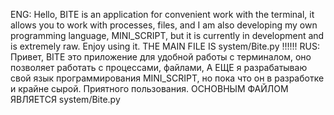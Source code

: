 ENG:
Hello, BITE is an application for convenient work with the terminal, it allows you to work with processes, files, and I am also developing my own programming language, MINI_SCRIPT, but it is currently in development and is extremely raw. Enjoy using it.
THE MAIN FILE IS system/Bite.py !!!!!!
RUS:
Привет, BITE это приложение для удобной работы с терминалом, оно позволяет работать с процессами, файлами, А ЕЩЕ я разрабатываю свой  язык программирования MINI_SCRIPT, но пока что он в разработке и крайне сырой. Приятного пользования.
ОСНОВНЫМ ФАЙЛОМ ЯВЛЯЕТСЯ system/Bite.py
